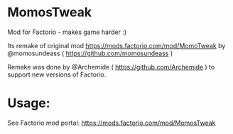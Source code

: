 # MomosTweak

Mod for Factorio - makes game harder :)

Its remake of original mod https://mods.factorio.com/mod/MomoTweak by @momosundeass ( https://github.com/momosundeass )

Remake was done by @Archemide ( https://github.com/Archemide ) to support new versions of Factorio.


# Usage:

See Factorio mod portal: https://mods.factorio.com/mod/MomosTweak

